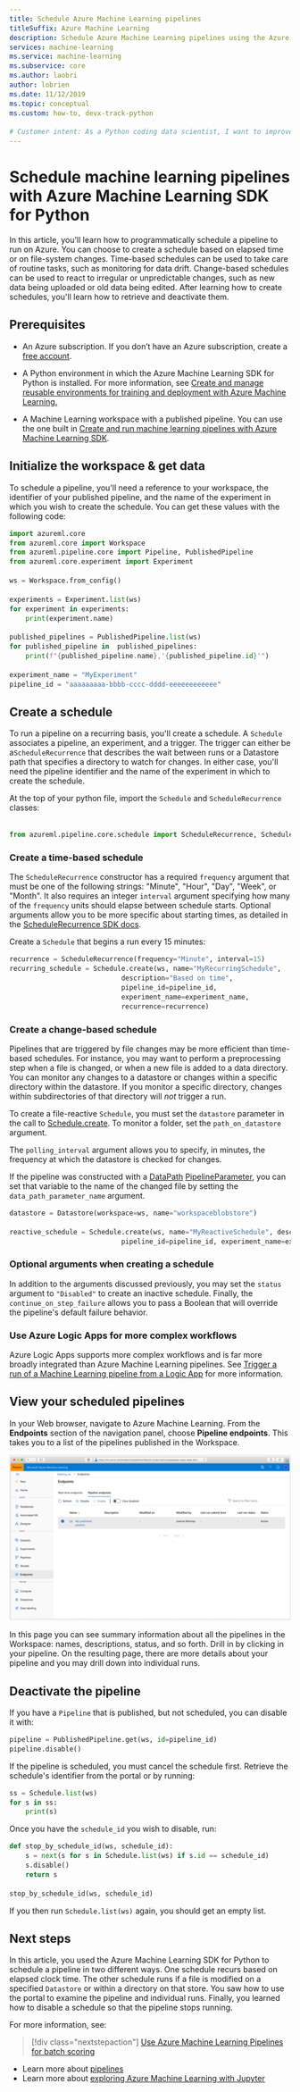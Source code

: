 ```yaml
---
title: Schedule Azure Machine Learning pipelines
titleSuffix: Azure Machine Learning
description: Schedule Azure Machine Learning pipelines using the Azure Machine Learning SDK for Python. Scheduled pipelines allow you to automate routine, time-consuming tasks such as data processing, training, and monitoring.
services: machine-learning
ms.service: machine-learning
ms.subservice: core
ms.author: laobri
author: lobrien
ms.date: 11/12/2019
ms.topic: conceptual
ms.custom: how-to, devx-track-python

# Customer intent: As a Python coding data scientist, I want to improve my operational efficiency by scheduling my training pipeline of my model using the latest data. 
---
```


# Schedule machine learning pipelines with Azure Machine Learning SDK for Python

In this article, you'll learn how to programmatically schedule a pipeline to run on Azure. You can choose to create a schedule based on elapsed time or on file-system changes. Time-based schedules can be used to take care of routine tasks, such as monitoring for data drift. Change-based schedules can be used to react to irregular or unpredictable changes, such as new data being uploaded or old data being edited. After learning how to create schedules, you'll learn how to retrieve and deactivate them.

## Prerequisites

* An Azure subscription. If you don’t have an Azure subscription, create a [free account](https://aka.ms/AMLFree).

* A Python environment in which the Azure Machine Learning SDK for Python is installed. For more information, see [Create and manage reusable environments for training and deployment with Azure Machine Learning.](how-to-use-environments.md)

* A Machine Learning workspace with a published pipeline. You can use the one built in [Create and run machine learning pipelines with Azure Machine Learning SDK](how-to-create-your-first-pipeline.md).

## Initialize the workspace & get data

To schedule a pipeline, you'll need a reference to your workspace, the identifier of your published pipeline, and the name of the experiment in which you wish to create the schedule. You can get these values with the following code:

```Python
import azureml.core
from azureml.core import Workspace
from azureml.pipeline.core import Pipeline, PublishedPipeline
from azureml.core.experiment import Experiment

ws = Workspace.from_config()

experiments = Experiment.list(ws)
for experiment in experiments:
    print(experiment.name)

published_pipelines = PublishedPipeline.list(ws)
for published_pipeline in  published_pipelines:
    print(f"{published_pipeline.name},'{published_pipeline.id}'")

experiment_name = "MyExperiment" 
pipeline_id = "aaaaaaaaa-bbbb-cccc-dddd-eeeeeeeeeeee" 
```

## Create a schedule

To run a pipeline on a recurring basis, you'll create a schedule. A `Schedule` associates a pipeline, an experiment, and a trigger. The trigger can either be a`ScheduleRecurrence` that describes the wait between runs or a Datastore path that specifies a directory to watch for changes. In either case, you'll need the pipeline identifier and the name of the experiment in which to create the schedule.

At the top of your python file, import the `Schedule` and `ScheduleRecurrence` classes:

```python

from azureml.pipeline.core.schedule import ScheduleRecurrence, Schedule
```

### Create a time-based schedule

The `ScheduleRecurrence` constructor has a required `frequency` argument that must be one of the following strings: "Minute", "Hour", "Day", "Week", or "Month". It also requires an integer `interval` argument specifying how many of the `frequency` units should elapse between schedule starts. Optional arguments allow you to be more specific about starting times, as detailed in the [ScheduleRecurrence SDK docs](https://docs.microsoft.com/python/api/azureml-pipeline-core/azureml.pipeline.core.schedule.schedulerecurrence?view=azure-ml-py&preserve-view=true).

Create a `Schedule` that begins a run every 15 minutes:

```python
recurrence = ScheduleRecurrence(frequency="Minute", interval=15)
recurring_schedule = Schedule.create(ws, name="MyRecurringSchedule", 
                            description="Based on time",
                            pipeline_id=pipeline_id, 
                            experiment_name=experiment_name, 
                            recurrence=recurrence)
```

### Create a change-based schedule

Pipelines that are triggered by file changes may be more efficient than time-based schedules. For instance, you may want to perform a preprocessing step when a file is changed, or when a new file is added to a data directory. You can monitor any changes to a datastore or changes within a specific directory within the datastore. If you monitor a specific directory, changes within subdirectories of that directory will _not_ trigger a run.

To create a file-reactive `Schedule`, you must set the `datastore` parameter in the call to [Schedule.create](https://docs.microsoft.com/python/api/azureml-pipeline-core/azureml.pipeline.core.schedule.schedule?view=azure-ml-py#create-workspace--name--pipeline-id--experiment-name--recurrence-none--description-none--pipeline-parameters-none--wait-for-provisioning-false--wait-timeout-3600--datastore-none--polling-interval-5--data-path-parameter-name-none--continue-on-step-failure-none--path-on-datastore-none---workflow-provider-none---service-endpoint-none-). To monitor a folder, set the `path_on_datastore` argument.

The `polling_interval` argument allows you to specify, in minutes, the frequency at which the datastore is checked for changes.

If the pipeline was constructed with a [DataPath](https://docs.microsoft.com/python/api/azureml-core/azureml.data.datapath.datapath?view=azure-ml-py&preserve-view=true) [PipelineParameter](https://docs.microsoft.com/python/api/azureml-pipeline-core/azureml.pipeline.core.pipelineparameter?view=azure-ml-py&preserve-view=true), you can set that variable to the name of the changed file by setting the `data_path_parameter_name` argument.

```python
datastore = Datastore(workspace=ws, name="workspaceblobstore")

reactive_schedule = Schedule.create(ws, name="MyReactiveSchedule", description="Based on input file change.",
                            pipeline_id=pipeline_id, experiment_name=experiment_name, datastore=datastore, data_path_parameter_name="input_data")
```

### Optional arguments when creating a schedule

In addition to the arguments discussed previously, you may set the `status` argument to `"Disabled"` to create an inactive schedule. Finally, the `continue_on_step_failure` allows you to pass a Boolean that will override the pipeline's default failure behavior.

### Use Azure Logic Apps for more complex workflows

Azure Logic Apps supports more complex workflows and is far more broadly integrated than Azure Machine Learning pipelines. See [Trigger a run of a Machine Learning pipeline from a Logic App](how-to-trigger-published-pipeline.md) for more information.

## View your scheduled pipelines

In your Web browser, navigate to Azure Machine Learning. From the **Endpoints** section of the navigation panel, choose **Pipeline endpoints**. This takes you to a list of the pipelines published in the Workspace.

![Pipelines page of AML](./media/how-to-schedule-pipelines/scheduled-pipelines.png)

In this page you can see summary information about all the pipelines in the Workspace: names, descriptions, status, and so forth. Drill in by clicking in your pipeline. On the resulting page, there are more details about your pipeline and you may drill down into individual runs.

## Deactivate the pipeline

If you have a `Pipeline` that is published, but not scheduled, you can disable it with:

```python
pipeline = PublishedPipeline.get(ws, id=pipeline_id)
pipeline.disable()
```

If the pipeline is scheduled, you must cancel the schedule first. Retrieve the schedule's identifier from the portal or by running:

```python
ss = Schedule.list(ws)
for s in ss:
    print(s)
```

Once you have the `schedule_id` you wish to disable, run:

```python
def stop_by_schedule_id(ws, schedule_id):
    s = next(s for s in Schedule.list(ws) if s.id == schedule_id)
    s.disable()
    return s

stop_by_schedule_id(ws, schedule_id)
```

If you then run `Schedule.list(ws)` again, you should get an empty list.

## Next steps

In this article, you used the Azure Machine Learning SDK for Python to schedule a pipeline in two different ways. One schedule recurs based on elapsed clock time. The other schedule runs if a file is modified on a specified `Datastore` or within a directory on that store. You saw how to use the portal to examine the pipeline and individual runs. Finally, you learned how to disable a schedule so that the pipeline stops running.

For more information, see:

> [!div class="nextstepaction"]
> [Use Azure Machine Learning Pipelines for batch scoring](tutorial-pipeline-batch-scoring-classification.md)

* Learn more about [pipelines](concept-ml-pipelines.md)
* Learn more about [exploring Azure Machine Learning with Jupyter](samples-notebooks.md)


